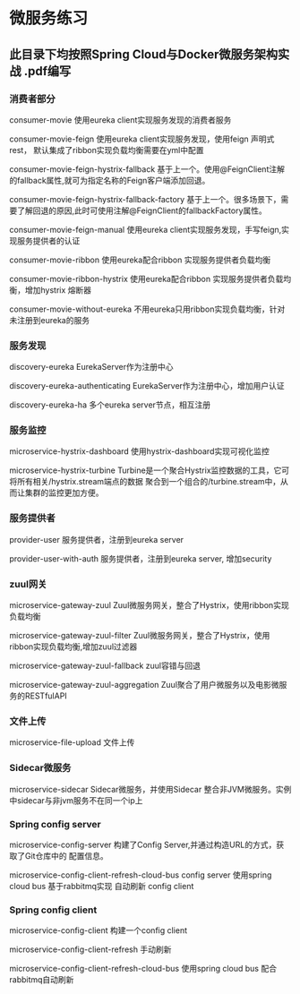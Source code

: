 # 微服务练习
## 此目录下均按照Spring Cloud与Docker微服务架构实战 .pdf编写
### 消费者部分
consumer-movie                  使用eureka client实现服务发现的消费者服务

consumer-movie-feign            使用eureka client实现服务发现，使用feign 声明式rest，
                                默认集成了ribbon实现负载均衡需要在yml中配置
                                
consumer-movie-feign-hystrix-fallback   基于上一个。使用@FeignClient注解的fallback属性,就可为指定名称的Feign客户端添加回退。

consumer-movie-feign-hystrix-fallback-factory   基于上一个。很多场景下，需要了解回退的原因,此时可使用注解@FeignClient的fallbackFactory属性。

consumer-movie-feign-manual     使用eureka client实现服务发现，手写feign,实现服务提供者的认证

consumer-movie-ribbon           使用eureka配合ribbon 实现服务提供者负载均衡

consumer-movie-ribbon-hystrix   使用eureka配合ribbon 实现服务提供者负载均衡，增加hystrix 熔断器

consumer-movie-without-eureka   不用eureka只用ribbon实现负载均衡，针对未注册到eureka的服务
### 服务发现
discovery-eureka                EurekaServer作为注册中心

discovery-eureka-authenticating EurekaServer作为注册中心，增加用户认证

discovery-eureka-ha             多个eureka server节点，相互注册

### 服务监控
microservice-hystrix-dashboard   使用hystrix-dashboard实现可视化监控

microservice-hystrix-turbine      Turbine是一个聚合Hystrix监控数据的工具，它可将所有相关/hystrix.stream端点的数据
                                  聚合到一个组合的/turbine.stream中，从而让集群的监控更加方便。
                                  
### 服务提供者
provider-user                      服务提供者，注册到eureka server

provider-user-with-auth            服务提供者，注册到eureka server, 增加security
### zuul网关
microservice-gateway-zuul          Zuul微服务网关，整合了Hystrix，使用ribbon实现负载均衡

microservice-gateway-zuul-filter    Zuul微服务网关，整合了Hystrix，使用ribbon实现负载均衡,增加zuul过滤器

microservice-gateway-zuul-fallback  zuul容错与回退


microservice-gateway-zuul-aggregation   Zuul聚合了用户微服务以及电影微服务的RESTfulAPI


### 文件上传
microservice-file-upload           文件上传

### Sidecar微服务
microservice-sidecar            Sidecar微服务，并使用Sidecar 整合非JVM微服务。实例中sidecar与非jvm服务不在同一个ip上

### Spring config server
microservice-config-server      构建了Config Server,并通过构造URL的方式，获取了Git仓库中的
                                配置信息。
                                
microservice-config-client-refresh-cloud-bus    config server 使用spring cloud bus 基于rabbitmq实现
                                                自动刷新 config client

### Spring config client                                                
microservice-config-client      构建一个config client


microservice-config-client-refresh  手动刷新

microservice-config-client-refresh-cloud-bus      使用spring cloud bus 配合rabbitmq自动刷新                                         